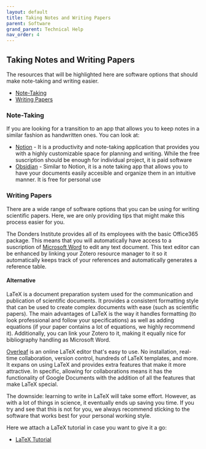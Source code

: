 ```yaml
---
layout: default
title: Taking Notes and Writing Papers
parent: Software
grand_parent: Technical Help
nav_order: 4
---
```


## Taking Notes and Writing Papers

The resources that will be highlighted here are software options that should make note-taking and writing easier. 

- [Note-Taking](#note-taking)
- [Writing Papers](#writing-papers)


### Note-Taking
If you are looking for a transition to an app that allows you to keep notes in a similar fashion as handwritten ones. You can look at:
- [Notion](https://www.notion.so/) - It is a productivity and note-taking application that provides you with a highly customizable space for planning and writing. While the free suscription should be enough for individual project, it is paid software
- [Obsidian](https://obsidian.md/) - Similar to Notion, it is a note taking app that allows you to have your documents easily accesible and organize them in an intuitive manner. It is free for personal use

### Writing Papers

There are a wide range of software options that you can be using for writing scientific papers. Here, we are only providing tips that might make this process easier for you.

The Donders Institute provides all of its employees with the basic Office365 package. This means that you will automatically have access to a suscription of [Microsoft Word](https://intranet.donders.ru.nl/index.php?id=computerservices) to edit any text document. This text editor can be enhanced by linking your Zotero resource manager to it so it automatically keeps track of your references and automatically generates a reference table. 

#### Alternative
LaTeX is a document preparation system used for the communication and publication of scientific documents. It provides a consistent formatting style that can be used to create complex documents with ease (such as scientific papers). The main advantages of LaTeX is the way it handles formatting (to look professional and follow your specifications) as well as adding equations (if your paper contains a lot of equations, we highly recommend it). Additionally, you can link your Zotero to it, making it equally nice for bibliography handling as Microsoft Word. 

[Overleaf](https://es.overleaf.com/) is an online LaTeX editor that's easy to use. No installation, real-time collaboration, version control, hundreds of LaTeX templates, and more. It expans on using LaTeX and provides extra features that make it more attractive. In specific, allowing for collaborations means it has the functionality of Google Documents with the addition of all the features that make LaTeX special. 

The downside: learning to write in LaTeX will take some effort. However, as with a lot of things in science, it eventually ends up saving you time. If you try and see that this is not for you, we always recommend sticking to the software that works best for your personal working style. 

Here we attach a LaTeX tutorial in case you want to give it a go:

* [LaTeX Tutorial](https://www.overleaf.com/learn/latex/Learn_LaTeX_in_30_minutes)
